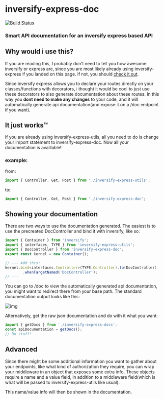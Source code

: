 # inversify-express-doc

[![Build Status](https://travis-ci.com/GuidionDev/inversify-express-doc.svg?token=bMu85Urom9SKygWhZ7dr&branch=master)](https://travis-ci.com/GuidionDev/inversify-express-doc)

### Smart API documentation for an inversify express based API

## Why would i use this? 

If you are reading this, I probably don't need to tell you how awesome inversify or express are, since you are most likely already using inversify-express if you landed on this page. If not, you should [check it out](https://github.com/inversify/https://github.com/inversify/inversify-express-utils).

Since inversify express allows you to declare your routes directly on your classes/functions with decorators, i thought it would be cool to just use these decorators to also generate documentation about these routes. In this way you **dont need to make any changes** to your code, and it will automatically generate api documentation(and expose it on a /doc endpoint if you want).

## It just works™

If you are already using inversify-express-utils, all you need to do is change your import statement to inversify-express-doc. Now all your documentation is availlable!

### example: 

from:

```js
import { Controller, Get, Post } from './inversify-express-utils';

```

to:

```js
import { Controller, Get, Post } from './inversify-express-doc';

```

## Showing your documentation

There are two ways to use the documentation generated. The easiest is to use the precreated DocController and bind it with inversify, like so:

```js
import { Container } from 'inversify';
import { interfaces, TYPE } from 'inversify-express-utils';
import { DocController } from 'inversify-express-doc';
export const kernel = new Container();

// --- Add this:
kernel.bind<interfaces.Controller>(TYPE.Controller).to(DocController)
        .whenTargetNamed('DocController');
// ---
```

You can go to /doc to view the automatically generated api documentation, you might want to redirect there from your base path. The standard documentation output looks like this:

![img](http://oi64.tinypic.com/2gufqcw.jpg)


Alternatively, get the raw json documentation and do with it what you want:


```js
import { getDocs } from './inversify-express-docs';
const apiDocumentation = getDocs();
// Do stuff!
```

## Advanced

Since there might be some additional information you want to gather about your endpoints, like what kind of authorization they require, you can wrap your middleware in an object that exposes some extra info. These objects require a name and a value field, in addition to a middleware field(which is what will be passed to inversify-express-utils like usual).

This name/value info will then be shown in the documentation.


